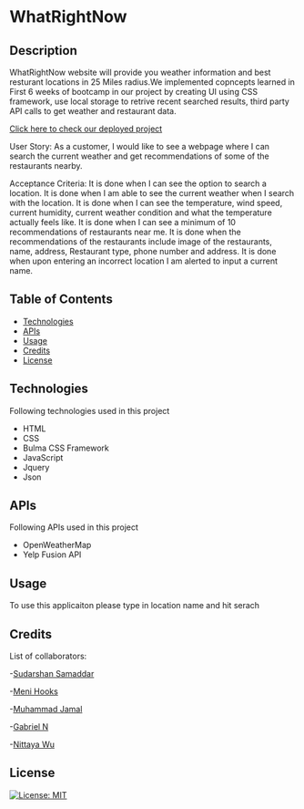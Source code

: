 # WhatRightNow


## Description

WhatRightNow website will provide you weather information and best resturant locations in 25 Miles radius.We implemented copncepts learned in First 6 weeks of bootcamp in our project by creating UI using CSS framework, use local storage to retrive recent searched results, third party API calls to get weather and restaurant data.

[Click here to check our deployed project](https://meetsudarshan.github.io/WhatRightNow/)

User Story:
As a customer, I would like to see a webpage where I can search the current weather and get recommendations of some of the restaurants nearby. 

Acceptance Criteria: 
It is done when I can see the option to search a location. 
It is done when I am able to see the current weather when I search with the location. 
It is done when I can see the temperature, wind speed, current humidity, current weather condition and what the temperature actually feels like. 
It is done when I can see a minimum of 10 recommendations of restaurants near me. 
It is done when the recommendations of the restaurants include image of the restaurants, name, address, Restaurant type, phone number and address. 
It is done when upon entering an incorrect location I am alerted to input a current name. 

## Table of Contents 



- [Technologies](#Technologies)
- [APIs](#APIs)
- [Usage](#usage)
- [Credits](#credits)
- [License](#license)

## Technologies

Following technologies used in this project 

* HTML
* CSS 
* Bulma CSS Framework
* JavaScript
* Jquery
* Json

## APIs
Following APIs used in this project

* OpenWeatherMap
* Yelp Fusion API

## Usage

To use  this applicaiton please type in location name and hit serach 


## Credits

List of collaborators: 

-[Sudarshan Samaddar](https://github.com/meetsudarshan)

-[Meni Hooks](https://github.com/M-Hooks) 

-[Muhammad Jamal](https://github.com/jamalm06) 

-[Gabriel N]() 

-[Nittaya Wu]() 

## License

[![License: MIT](https://img.shields.io/badge/License-MIT-yellow.svg)](https://opensource.org/licenses/MIT)









